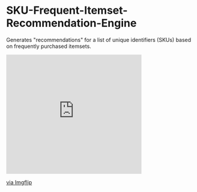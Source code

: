 # SKU-Frequent-Itemset-Recommendation-Engine
Generates "recommendations" for a list of unique identifiers (SKUs) based on frequently purchased itemsets.

<div style="width:360px;max-width:100%;"><div style="height:0;padding-bottom:88.33%;position:relative;"><iframe width="360" height="318" style="position:absolute;top:0;left:0;width:100%;height:100%;" frameBorder="0" src="https://imgflip.com/embed/42omqo"></iframe></div><p><a href="https://imgflip.com/gif/42omqo">via Imgflip</a></p></div>
